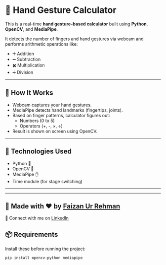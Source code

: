 # 🤖 Hand Gesture Calculator

This is a real-time **hand gesture-based calculator** built using **Python**, **OpenCV**, and **MediaPipe**.

It detects the number of fingers and hand gestures via webcam and performs arithmetic operations like:

- ➕ Addition  
- ➖ Subtraction  
- ✖️ Multiplication  
- ➗ Division  

---

## 🧠 How It Works

- Webcam captures your hand gestures.
- MediaPipe detects hand landmarks (fingertips, joints).
- Based on finger patterns, calculator figures out:
  - Numbers (0 to 5)
  - Operators (+, -, ×, ÷)
- Result is shown on screen using OpenCV.

---

## 📂 Technologies Used

- Python 🐍
- OpenCV 🎥
- MediaPipe ✋
- Time module (for stage switching)

---

---

## 🙌 Made with ❤️ by [Faizan Ur Rehman](https://github.com/FURehman79)

🔗 Connect with me on [LinkedIn](https://www.linkedin.com/in/faizan-ur-rehman-666661248)


## 📦 Requirements

Install these before running the project:

```bash
pip install opencv-python mediapipe
